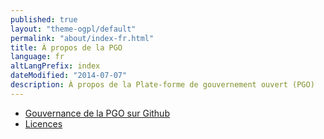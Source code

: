 ```yaml
---
published: true
layout: "theme-ogpl/default"
permalink: "about/index-fr.html"
title: À propos de la PGO
language: fr
altLangPrefix: index
dateModified: "2014-07-07"
description: À propos de la Plate-forme de gouvernement ouvert (PGO)
---
```


* [Gouvernance de la PGO sur Github](governance-fr.html)
* [Licences](licensing-fr.html)
